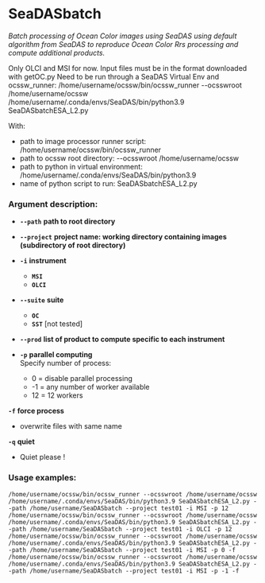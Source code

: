 SeaDASbatch
=====

_Batch processing of Ocean Color images using SeaDAS using default algorithm from SeaDAS
to reproduce Ocean Color Rrs processing and compute additional products._

Only OLCI and MSI for now.
Input files must be in the format downloaded with getOC.py
Need to be run through a SeaDAS Virtual Env and ocssw_runner:
   /home/username/ocssw/bin/ocssw_runner --ocsswroot /home/username/ocssw /home/username/.conda/envs/SeaDAS/bin/python3.9 SeaDASbatchESA_L2.py

With:
- path to image processor runner script: /home/username/ocssw/bin/ocssw_runner
- path to ocssw root directory: --ocsswroot /home/username/ocssw
- path to python in virtual environment: /home/username/.conda/envs/SeaDAS/bin/python3.9
- name of python script to run: SeaDASbatchESA_L2.py

### Argument description:
- **`--path`** **path to root directory**  

- **`--project`** **project name: working directory containing images (subdirectory of root directory)**  

- **`-i`** **instrument**  
     - **`MSI`**  
     - **`OLCI`**

- **`--suite`** **suite**  
     - **`OC`**  
     - **`SST`**  [not tested]  

- **`--prod`** **list of product to compute specific to each instrument**  

- **`-p`** **parallel computing**  
    Specify number of process:
    - 0 = disable parallel processing
    - -1 = any number of worker available
    - 12 = 12 workers

**`-f`** **force process**  
   - overwrite files with same name

**`-q`** **quiet**  
   - Quiet please !

### Usage examples:
    /home/username/ocssw/bin/ocssw_runner --ocsswroot /home/username/ocssw /home/username/.conda/envs/SeaDAS/bin/python3.9 SeaDASbatchESA_L2.py --path /home/username/SeaDASbatch --project test01 -i MSI -p 12
    /home/username/ocssw/bin/ocssw_runner --ocsswroot /home/username/ocssw /home/username/.conda/envs/SeaDAS/bin/python3.9 SeaDASbatchESA_L2.py --path /home/username/SeaDASbatch --project test01 -i OLCI -p 12
    /home/username/ocssw/bin/ocssw_runner --ocsswroot /home/username/ocssw /home/username/.conda/envs/SeaDAS/bin/python3.9 SeaDASbatchESA_L2.py --path /home/username/SeaDASbatch --project test01 -i MSI -p 0 -f
    /home/username/ocssw/bin/ocssw_runner --ocsswroot /home/username/ocssw /home/username/.conda/envs/SeaDAS/bin/python3.9 SeaDASbatchESA_L2.py --path /home/username/SeaDASbatch --project test01 -i MSI -p -1 -f